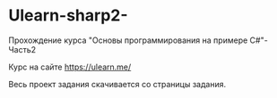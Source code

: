 # Ulearn-sharp2-

Прохождение курса "Основы программирования на примере C#"-Часть2

Курс на сайте https://ulearn.me/

Весь проект задания скачивается со страницы задания.
